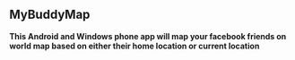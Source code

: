 ## MyBuddyMap 

**This Android and Windows phone app will map your facebook friends on world map based on either their home location or current location**

